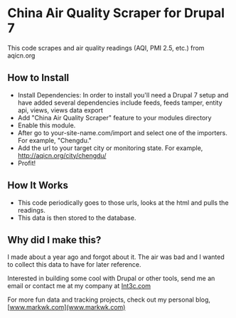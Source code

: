 # China Air Quality Scraper for Drupal 7

This code scrapes and air quality readings (AQI, PMI 2.5, etc.) from aqicn.org

## How to Install

* Install Dependencies: In order to install you'll need a Drupal 7 setup and have added several dependencies include feeds, feeds tamper, entity api, views, views data export
* Add "China Air Quality Scraper" feature to your modules directory
* Enable this module. 
* After go to your-site-name.com/import and select one of the importers. For example, "Chengdu."
* Add the url to your target city or monitoring state. For example, http://aqicn.org/city/chengdu/
* Profit! 

## How It Works

* This code periodically goes to those urls, looks at the html and pulls the readings. 
* This data is then stored to the database. 

## Why did I make this? 

I made about a year ago and forgot about it. The air was bad and I wanted to collect this data to have for later reference. 

Interested in building some cool with Drupal or other tools, send me an email or contact me at my company at [Int3c.com](http://int3c.com)

For more fun data and tracking projects, check out my personal blog, [www.markwk.com](www.markwk.com)


